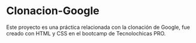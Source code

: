 # Clonacion-Google
Este proyecto es una práctica relacionada con la clonación de Google, fue creado con HTML y CSS en el bootcamp de Tecnolochicas PRO.
